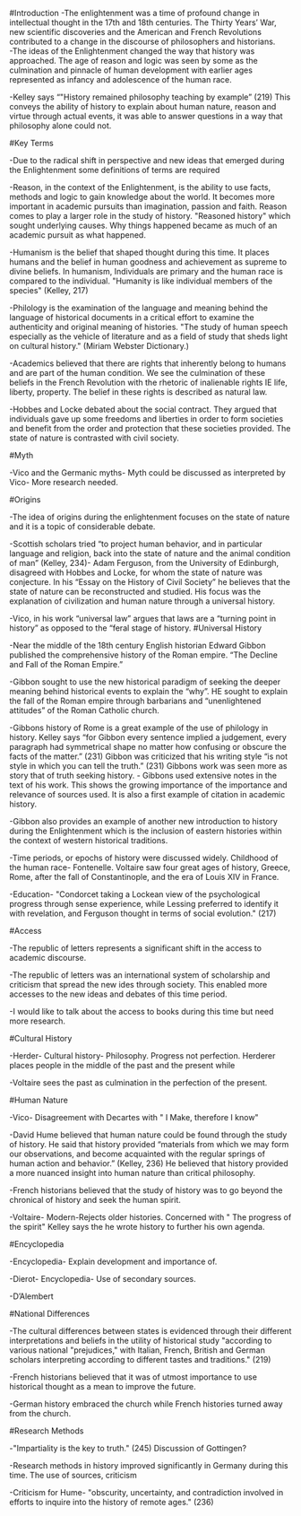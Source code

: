 #Introduction
-The enlightenment was a time of profound change in intellectual thought in the 17th and 18th centuries. The Thirty Years’ War, new scientific discoveries and the American and French Revolutions contributed to a change in the discourse of philosophers and historians.  
-The ideas of the Enlightenment changed the way that history was approached. The age of reason and logic was seen by some as the culmination and pinnacle of human development with earlier ages represented as infancy and adolescence of the human race. 

-Kelley says “"History remained philosophy teaching by example” (219) This conveys the ability of history to explain about human nature, reason and virtue through actual events, it was able to answer questions in a way that philosophy alone could not.

#Key Terms

-Due to the radical shift in perspective and new ideas that emerged during the Enlightenment some definitions of terms are required

-Reason, in the context of the Enlightenment, is the ability to use facts, methods and logic to gain knowledge about the world. It becomes more important in academic pursuits than imagination, passion and faith. Reason comes to play a larger role in the study of history. "Reasoned history" which sought underlying causes. Why things happened became as much of an academic pursuit as what happened. 

-Humanism is the belief that shaped thought during this time. It places humans and the belief in human goodness and achievement as supreme to divine beliefs. In humanism, Individuals are primary and the human race is compared to the individual. "Humanity is like individual members of the species" (Kelley, 217) 

-Philology is the examination of the language and meaning behind the language of historical documents in a critical effort to examine the authenticity and original meaning of histories.  "The study of human speech especially as the vehicle of literature and as a field of study that sheds light on cultural history." (Miriam Webster Dictionary.) 

-Academics believed that there are rights that inherently belong to humans and are part of the human condition.  We see the culmination of these beliefs in the French Revolution with the rhetoric of inalienable rights IE life, liberty, property. The belief in these rights is described as natural law. 

-Hobbes and Locke debated about the social contract. They argued that individuals gave up some freedoms and liberties in order to form societies and benefit from the order and protection that these societies provided. The state of nature is contrasted with civil society. 

#Myth 

-Vico and the Germanic myths- Myth could be discussed as interpreted by Vico- More research needed. 

#Origins

-The idea of origins during the enlightenment focuses on the state of nature and it is a topic of considerable debate. 

-Scottish scholars tried “to project human behavior, and in particular language and religion, back into the state of nature and the animal condition of man” (Kelley, 234)-	Adam Ferguson, from the University of Edinburgh, disagreed with Hobbes and Locke, for whom the state of nature was conjecture. In his “Essay on the History of Civil Society” he believes that the state of nature can be reconstructed and studied. His focus was the explanation of civilization and human nature through a universal history. 

-Vico, in his work “universal law”  argues that laws are a “turning point in history” as opposed to the “feral stage of history. 
#Universal History

-Near the middle of the 18th century English historian Edward Gibbon published the comprehensive history of the Roman empire. “The Decline and Fall of the Roman Empire.” 

-Gibbon sought to use the new historical paradigm of seeking the deeper meaning behind historical events to explain the “why”. HE sought to explain the fall of the Roman empire through barbarians and “unenlightened attitudes” of the Roman Catholic church.

-Gibbons history of Rome is a great example of the use of philology in history. Kelley says “for Gibbon every sentence implied a judgement, every paragraph had symmetrical shape no matter how confusing or obscure the facts of the matter.” (231) Gibbon was criticized that his writing style “is not style in which you can tell the truth.” (231) Gibbons work was seen more as story that of truth seeking history. -	Gibbons used extensive notes in the text of his work. This shows the growing importance of the importance and relevance of sources used. It is also a first example of citation in academic history.     

-Gibbon also provides an example of another new introduction to history during the Enlightenment which is the inclusion of eastern histories within the context of western historical traditions.    

-Time periods, or epochs of history were discussed widely. Childhood of the human race- Fontenelle. Voltaire saw four great ages of history, Greece, Rome, after the fall of Constantinople, and the era of Louis XIV in France. 

-Education- "Condorcet taking a Lockean view of the psychological progress through sense experience, while Lessing preferred to identify it with revelation, and Ferguson thought in terms of social evolution." (217)

#Access

-The republic of letters represents a significant shift in the access to academic discourse.

-The republic of letters was an international system of scholarship and criticism that spread the new ides through society. This enabled more accesses to the new ideas and debates of this time period.

-I would like to talk about the access to books during this time but need more research.

#Cultural History

-Herder- Cultural history- Philosophy. Progress not perfection. Herderer places people in the middle of the past and the present while

-Voltaire sees the past as culmination in the perfection of the present.

#Human Nature

-Vico- Disagreement with Decartes with " I Make, therefore I know" 

-David Hume believed that human nature could be found through the study of history. He said that history provided “materials from which we may form our observations, and become acquainted with the regular springs of human action and behavior.” (Kelley, 236) He believed that history provided a more nuanced insight into human nature than critical philosophy.

-French historians believed that the study of history was to go beyond the chronical of history and seek the human spirit. 

-Voltaire- Modern-Rejects older histories. Concerned with " The progress of the spirit" Kelley says the he wrote history to further his own agenda.

#Encyclopedia

-Encyclopedia- Explain development and importance of. 

-Dierot- Encyclopedia- Use of secondary sources.

-D’Alembert

#National Differences

-The cultural differences between states is evidenced through their different interpretations and beliefs in the utility of historical study "according to various national "prejudices," with Italian, French, British and German scholars interpreting according to different tastes and traditions." (219)

-French historians believed that it was of utmost importance to use historical thought as a mean to improve the future. 

-German history embraced the church while French histories turned away from the church.

#Research Methods

-"Impartiality is the key to truth." (245) Discussion of Gottingen? 

-Research methods in history improved significantly in Germany during this time. The use of sources, criticism

-Criticism for Hume- "obscurity, uncertainty, and contradiction involved in efforts to inquire into the history of remote ages." (236) 









